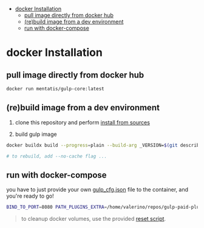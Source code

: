 - [docker Installation](#docker-installation)
  - [pull image directly from docker hub](#pull-image-directly-from-docker-hub)
  - [(re)build image from a dev environment](#rebuild-image-from-a-dev-environment)
  - [run with docker-compose](#run-with-docker-compose)

# docker Installation

## pull image directly from docker hub

```bash
docker run mentatis/gulp-core:latest
```

## (re)build image from a dev environment

1. clone this repository and perform [install from sources](<./Install Dev.md>)

2. build gulp image

~~~bash
docker buildx build --progress=plain --build-arg _VERSION=$(git describe --tags --always) --rm -t gulp-core .

# to rebuild, add --no-cache flag ...
~~~

## run with docker-compose

you have to just provide your own [gulp_cfg.json](../gulp_cfg_template.json) file to the container, and you're ready to go!

~~~bash
BIND_TO_PORT=8080 PATH_PLUGINS_EXTRA=/home/valerino/repos/gulp-paid-plugins/src/gulp-paid-plugins/plugins PATH_MAPPING_FILES_EXTRA=/home/valerino/repos/gulp-paid-plugins/src/gulp-paid-plugins/mapping_files GULP_CONFIG_PATH=/home/valerino/repos/gulp/gulp_cfg.json docker compose --profile full up
~~~

> to cleanup docker volumes, use the provided [reset script](../reset_docker.sh).
